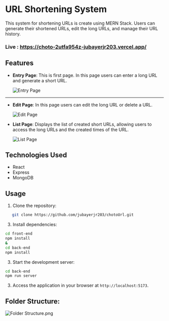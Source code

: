 # URL Shortening System

This system for shortening URLs is create using MERN Stack. Users can generate their shortened URLs, edit the long URLs, and manage their URL history.

### Live : https://choto-2utfa954z-jubayerjr203.vercel.app/

## Features

- **Entry Page**: This is first page. In this page users can enter a long URL and generate a short URL.

  ![Entry Page](https://github.com/jubayerjr203/chotoUrl/blob/main/Page%20Photos/entryPage.png)

---

- **Edit Page**: In this page users can edit the long URL or delete a URL.

  ![Edit Page](https://github.com/jubayerjr203/chotoUrl/blob/main/Page%20Photos/editPage.png)

- **List Page**: Displays the list of created short URLs, allowing users to access the long URLs and the created times of the URL.

  ![List Page](https://github.com/jubayerjr203/chotoUrl/blob/main/Page%20Photos/historyPage.png)

## Technologies Used

- React
- Express
- MongoDB

## Usage

1. Clone the repository:

```bash
   git clone https://github.com/jubayerjr203/chotoUrl.git
```

3. Install dependencies:

```bash
cd front-end
npm install
&
cd back-end
npm install
```

3. Start the development server:

```bash
cd back-end
npm run server
```

3. Access the application in your browser at `http://localhost:5173`.

## Folder Structure:

![Folder Structure.png](https://github.com/jubayerjr203/chotoUrl/blob/main/Page%20Photos/Folder%20Structure.png)
